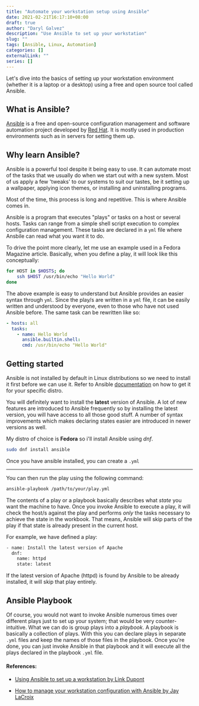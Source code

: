 ```yaml
---
title: "Automate your workstation setup using Ansible"
date: 2021-02-21T16:17:10+08:00
draft: true
author: "Daryl Galvez" 
description: "Use Ansible to set up your workstation"
slug: "" 
tags: [Ansible, Linux, Automation]
categories: []
externalLink: ""
series: []
---
```

Let's dive into the basics of setting up your workstation environment (whether it is a laptop or a desktop) using a free and open source tool called Ansible.

## What is Ansible?

[Ansible](https://www.ansible.com/) is a free and open-source configuration management and software automation project developed by [Red Hat](https://www.redhat.com/en). It is mostly used in production environments such as in servers for setting them up.

## Why learn Ansible?

Ansible is a powerful tool despite it being easy to use. It can automate most of the tasks that we usually do when we start out with a new system. Most of us apply a few 'tweaks' to our systems to suit our tastes, be it setting up a wallpaper, applying icon themes, or installing and uninstalling programs.

Most of the time, this process is long and repetitive. This is where Ansible comes in.

Ansible is a program that executes "plays" or tasks on a host or several hosts. Tasks can range from a simple shell script execution to complex configuration management. These tasks are declared in a `yml` file where Ansbile can read what you want it to do.

To drive the point more clearly, let me use an example used in a Fedora Magazine article. Basically, when you define a play, it will look like this conceptually:

```sh
for HOST in $HOSTS; do
    ssh $HOST /usr/bin/echo "Hello World"
done
```

The above example is easy to understand but Ansible provides an easier syntax through `yml`. Since the play/s are written in a `yml` file, it can be easily written and understood by everyone, even to those who have not used Ansible before. The same task can be rewritten like so:

```yml
- hosts: all
  tasks:
    - name: Hello World
      ansible.builtin.shell:
      cmd: /usr/bin/echo "Hello World"
```

## Getting started

Ansible is not installed by default in Linux distributions so we need to install it first before we can use it. Refer to Ansible [documentation](https://docs.ansible.com) on how to get it for your specific distro.

You will definitely want to install the **latest** version of Ansible. A lot of new features are introduced to Ansible frequently so by installing the latest version, you will have access to all those good stuff. A number of syntax improvements which makes declaring states easier are introduced in newer versions as well.

My distro of choice is **Fedora** so i'll install Ansible using _dnf_.

```sh
sudo dnf install ansible
```

Once you have ansible installed, you can create a `.yml`

-------------------

You can then run the play using the following command:

```sh
ansible-playbook /path/to/your/play.yml
```

The contents of a play or a playbook basically describes what *state* you want the machine to have. Once you invoke Ansible to execute a play, it will check the host/s against the play and performs *only* the tasks necessary to achieve the state in the workbook. That means, Ansible will skip parts of the play if that state is already present in the current host.

For example, we have defined a play:

```sh
- name: Install the latest version of Apache
  dnf:
    name: httpd
    state: latest
```

If the latest version of Apache (httpd) is found by Ansible to be already installed, it will skip that play entirely.

## Ansible Playbook

Of course, you would not want to invoke Ansible numerous times over different plays just to set up your system; that would be very counter-intuitive. What we can do is group plays into a *playbook*. A playbook is basically a collection of plays. With this you can declare plays in separate `.yml` files and keep the names of those files in the playbook. Once you're done, you can just invoke Ansible in that playbook and it will execute all the plays declared in the playbook `.yml` file.




#### References:
+ [Using Ansible to set up a workstation by Link Dupont](https://fedoramagazine.org/using-ansible-setup-workstation/)

+ [How to manage your workstation configuration with Ansible by Jay LaCroix](https://opensource.com/article/18/3/manage-workstation-ansible)
